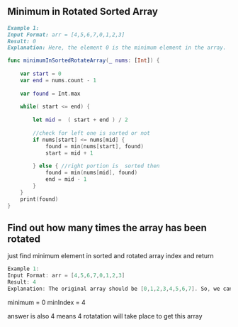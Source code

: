 ## Minimum in Rotated Sorted Array

```markdown
Example 1:
Input Format: arr = [4,5,6,7,0,1,2,3]
Result: 0
Explanation: Here, the element 0 is the minimum element in the array.
```


```swift
func minimumInSortedRotateArray(_ nums: [Int]) {
    
    var start = 0
    var end = nums.count - 1
    
    var found = Int.max
    
    while( start <= end) {
        
        let mid =  ( start + end ) / 2
                
        //check for left one is sorted or not
        if nums[start] <= nums[mid] {
            found = min(nums[start], found)
            start = mid + 1
            
        } else { //right portion is  sorted then
            found = min(nums[mid], found)
            end = mid - 1
        }
    }
    print(found)    
}

```

## Find out how many times the array has been rotated

just find minimum element in sorted and rotated array index and return 

```swift
Example 1:
Input Format: arr = [4,5,6,7,0,1,2,3]
Result: 4
Explanation: The original array should be [0,1,2,3,4,5,6,7]. So, we can notice that the array has been rotated 4 times.

```

 minimum = 0 
 minIndex = 4

 answer is also 4 means 4 rotatation will take place to get this array
 